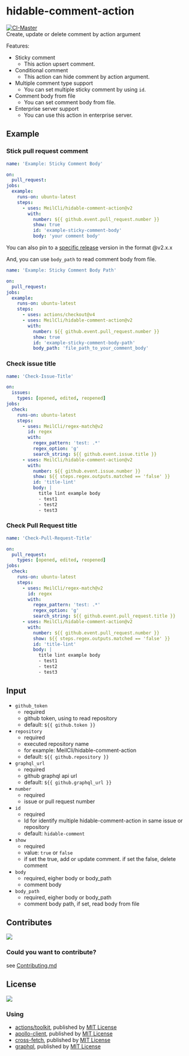 # hidable-comment-action
[![CI-Master](https://github.com/MeilCli/hidable-comment-action/actions/workflows/ci-master.yml/badge.svg)](https://github.com/MeilCli/hidable-comment-action/actions/workflows/ci-master.yml)    
Create, update or delete comment by action argument

Features:
- Sticky comment
  - This action upsert comment.
- Conditional comment
  - This action can hide comment by action argument.
- Multiple comment type support
  - You can set multiple sticky comment by using `id`.
- Comment body from file
  - You can set comment body from file.
- Enterprise server support
  - You can use this action in enterprise server.

## Example
### Stick pull request comment
```yml
name: 'Example: Sticky Comment Body'

on:
  pull_request:
jobs:
  example:
    runs-on: ubuntu-latest
    steps:
      - uses: MeilCli/hidable-comment-action@v2
        with:
          number: ${{ github.event.pull_request.number }}
          show: true
          id: 'example-sticky-comment-body'
          body: 'your comment body'
```

You can also pin to a [specific release](https://github.com/MeilCli/hidable-comment-action/releases) version in the format @v2.x.x

And, you can use `body_path` to read comment body from file.

```yml
name: 'Example: Sticky Comment Body Path'

on:
  pull_request:
jobs:
  example:
    runs-on: ubuntu-latest
    steps:
      - uses: actions/checkout@v4
      - uses: MeilCli/hidable-comment-action@v2
        with:
          number: ${{ github.event.pull_request.number }}
          show: true
          id: 'example-sticky-comment-body-path'
          body_path: 'file_path_to_your_comment_body'
```

### Check issue title
```yml
name: 'Check-Issue-Title'

on:
  issues:
    types: [opened, edited, reopened]
jobs:
  check:
    runs-on: ubuntu-latest
    steps:
      - uses: MeilCli/regex-match@v2
        id: regex
        with:
          regex_pattern: 'test: .*'
          regex_option: 'g'
          search_string: ${{ github.event.issue.title }}
      - uses: MeilCli/hidable-comment-action@v2
        with:
          number: ${{ github.event.issue.number }}
          show: ${{ steps.regex.outputs.matched == 'false' }}
          id: 'title-lint'
          body: |
            title lint example body
            - test1
            - test2
            - test3
```

### Check Pull Request title
```yml
name: 'Check-Pull-Request-Title'

on:
  pull_request:
    types: [opened, edited, reopened]
jobs:
  check:
    runs-on: ubuntu-latest
    steps:
      - uses: MeilCli/regex-match@v2
        id: regex
        with:
          regex_pattern: 'test: .*'
          regex_option: 'g'
          search_string: ${{ github.event.pull_request.title }}
      - uses: MeilCli/hidable-comment-action@v2
        with:
          number: ${{ github.event.pull_request.number }}
          show: ${{ steps.regex.outputs.matched == 'false' }}
          id: 'title-lint'
          body: |
            title lint example body
            - test1
            - test2
            - test3
```

## Input
- `github_token`
  - required
  - github token, using to read repository
  - default: `${{ github.token }}`
- `repository`
  - required
  - executed repository name
  - for example: MeilCli/hidable-comment-action
  - default: `${{ github.repository }}`
- `graphql_url`
  - required
  - github graphql api url
  - default: `${{ github.graphql_url }}`
- `number`
  - required
  - issue or pull request number
- `id`
  - required
  - Id for identify multiple hidable-comment-action in same issue or repository
  - default: `hidable-comment`
- `show`
  - required
  - value: `true` or `false`
  - if set the true, add or update comment. if set the false, delete comment
- `body`
  - required, eigher body or body_path
  - comment body
- `body_path`
  - required, eigher body or body_path
  - comment body path, if set, read body from file

## Contributes
[<img src="https://gist.github.com/MeilCli/31fde39d6f48f6d2978d05cad61faf7e/raw/372f88f3f9a7a1cf3315fb146935b3994ba89cf3/metrics_contributors.svg">](https://github.com/MeilCli/hidable-comment-action/graphs/contributors)

### Could you want to contribute?
see [Contributing.md](./.github/CONTRIBUTING.md)

## License
[<img src="https://gist.github.com/MeilCli/31fde39d6f48f6d2978d05cad61faf7e/raw/372f88f3f9a7a1cf3315fb146935b3994ba89cf3/metrics_licenses.svg">](LICENSE.txt)

### Using
- [actions/toolkit](https://github.com/actions/toolkit), published by [MIT License](https://github.com/actions/toolkit/blob/master/LICENSE.md)
- [apollo-client](https://github.com/apollographql/apollo-client), published by [MIT License](https://github.com/apollographql/apollo-client/blob/main/LICENSE)
- [cross-fetch](https://github.com/lquixada/cross-fetch), published by [MIT License](https://github.com/lquixada/cross-fetch/blob/main/LICENSE)
- [graphql](https://github.com/graphql/graphql-js), published by [MIT License](https://github.com/graphql/graphql-js/blob/main/LICENSE)